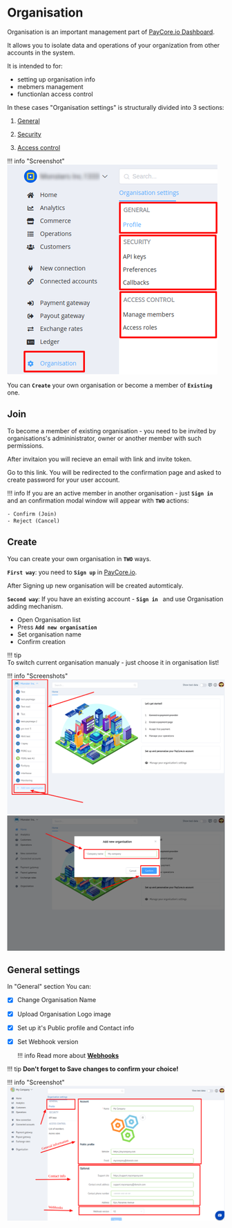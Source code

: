 # Organisation


Organisation is an important management part of [PayСore.io Dashboard](https://dashboard.paycore.io/). 

It allows you to isolate data and operations of your organization from other accounts in the system.

It is intended to for:

- setting up organisation info
- mebmers management
- functionlan access control

In these cases "Organisation settings" is structurally divided into 3 sections:

1. [General](general)

2. [Security](security)

3. [Access control](access)

!!! info "Screenshot"
    [![img](images/org1.png)](images/org1.png)


You can **`Create`** your own organisation or become a member of **`Existing`** one.

## Join
To become a member of existing organisation - you need to be invited  by organisations's admininistrator, owner or another member with such permissions.

After invitaion you will recieve an email with link and invite token. 

Go to this link. You will be redirected to the confirmation page and asked to create password for your user account.

!!! info 
    If you are an active member in another organisation  - just **`Sign in `**  and an confirmation modal window will appear with **`TWO`** actions:
    
    - Confirm (Join)
    - Reject (Cancel)

## Create

You can create your own organisation in  **`TWO`** ways.

**`First way`**: you need to **`Sign up`** in [PayCore.io](https://dashboard.paycore.io/register).

After Signing up new organisation will be created automticaly.

**`Second way`**: If you have an existing account - **`Sign in `** and use Organisation adding mechanism.

- Open Organisation list
- Press **`Add new organisation`**
- Set organisation name
- Confirm creation


!!! tip    
    To switch current organisation manualy - just choose it in organisation list!

!!! info "Screenshots"
    [![ORG](images/org_create1.png)](images/org_create1.png)
    [![ORG](images/org_create2.png)](images/org_create2.png)

## General settings
In "General" section You can:

- [x] Change Organisation Name
- [x] Upload Organisation Logo image
- [x] Set up it's Public profile and Contact info
- [x] Set Webhook version  
    
    !!! info
       Read more about [**Webhooks**](../../webhooks/)

!!! tip
    **Don't forget to Save changes to confirm your choice!**

!!! info "Screenshot"
    [![img](images/org_general1.png)](images/org_general1.png)
    